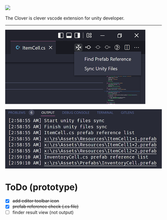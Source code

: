 <img width="25%" src="https://raw.githubusercontent.com/weisswolfi/clover/master/resources/clover-wide.png"/>

The Clover is clever vscode extension for unity developer.

---

![toolbar](resources/toolbar.png)

![output](resources/output.png)

# ToDo (prototype)

- [x] ~~add editor toolbar icon~~
- [x] ~~prefab reference check (.cs file)~~
- [ ] finder result view (not output)